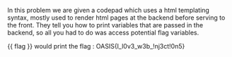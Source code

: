 In this problem we are given a codepad which uses a html templating syntax, mostly used to render html pages at the backend before serving to the front.
They tell you how to print variables that are passed in the backend, so all you had to do was access potential flag variables.

{{ flag }} would print the flag : OASIS{I_l0v3_w3b_!nj3ct!0n5}
